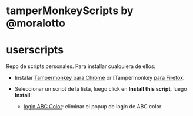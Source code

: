 # tamperMonkeyScripts by @moralotto
# userscripts

Repo de scripts personales.  Para installar cualquiera de ellos:

- Instalar [Tampermonkey para Chrome](https://chrome.google.com/webstore/detail/tampermonkey/dhdgffkkebhmkfjojejmpbldmpobfkfo?hl=en)
or [Tampermonkey [para Firefox](https://addons.mozilla.org/en-US/firefox/addon/tampermonkey/).

- Seleccionar un script de la lista, luego click en **Install this script**, luego **Install**:

  - [login ABC Color](https://greasyfork.org/en/scripts/22551-quip): eliminar el popup de login de ABC color